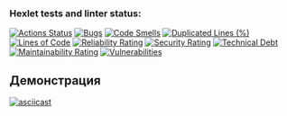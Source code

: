 ### Hexlet tests and linter status:
[![Actions Status](https://github.com/yulhom/python-project-49/actions/workflows/hexlet-check.yml/badge.svg)](https://github.com/yulhom/python-project-49/actions)
[![Bugs](https://sonarcloud.io/api/project_badges/measure?project=yulhom_python-project-49&metric=bugs)](https://sonarcloud.io/summary/new_code?id=yulhom_python-project-49)
[![Code Smells](https://sonarcloud.io/api/project_badges/measure?project=yulhom_python-project-49&metric=code_smells)](https://sonarcloud.io/summary/new_code?id=yulhom_python-project-49)
[![Duplicated Lines (%)](https://sonarcloud.io/api/project_badges/measure?project=yulhom_python-project-49&metric=duplicated_lines_density)](https://sonarcloud.io/summary/new_code?id=yulhom_python-project-49)
[![Lines of Code](https://sonarcloud.io/api/project_badges/measure?project=yulhom_python-project-49&metric=ncloc)](https://sonarcloud.io/summary/new_code?id=yulhom_python-project-49)
[![Reliability Rating](https://sonarcloud.io/api/project_badges/measure?project=yulhom_python-project-49&metric=reliability_rating)](https://sonarcloud.io/summary/new_code?id=yulhom_python-project-49)
[![Security Rating](https://sonarcloud.io/api/project_badges/measure?project=yulhom_python-project-49&metric=security_rating)](https://sonarcloud.io/summary/new_code?id=yulhom_python-project-49)
[![Technical Debt](https://sonarcloud.io/api/project_badges/measure?project=yulhom_python-project-49&metric=sqale_index)](https://sonarcloud.io/summary/new_code?id=yulhom_python-project-49)
[![Maintainability Rating](https://sonarcloud.io/api/project_badges/measure?project=yulhom_python-project-49&metric=sqale_rating)](https://sonarcloud.io/summary/new_code?id=yulhom_python-project-49)
[![Vulnerabilities](https://sonarcloud.io/api/project_badges/measure?project=yulhom_python-project-49&metric=vulnerabilities)](https://sonarcloud.io/summary/new_code?id=yulhom_python-project-49)
## Демонстрация 
[![asciicast](https://asciinema.org/a/tcaInEOHOKPusJlRAPcdaR8qn.svg)](https://asciinema.org/a/tcaInEOHOKPusJlRAPcdaR8qn)
